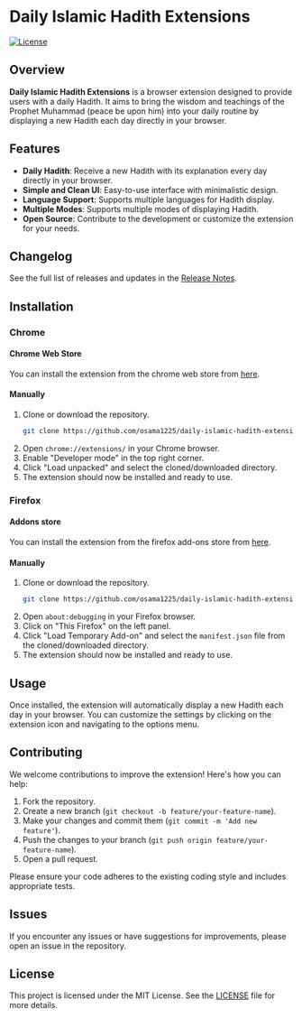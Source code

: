 # Daily Islamic Hadith Extensions

[![License](https://img.shields.io/badge/license-MIT-green.svg)](LICENSE)

## Overview

**Daily Islamic Hadith Extensions** is a browser extension designed to provide users with a daily Hadith. It aims to bring the wisdom and teachings of the Prophet Muhammad (peace be upon him) into your daily routine by displaying a new Hadith each day directly in your browser.

## Features

- **Daily Hadith**: Receive a new Hadith with its explanation every day directly in your browser.
- **Simple and Clean UI**: Easy-to-use interface with minimalistic design.
- **Language Support**: Supports multiple languages for Hadith display.
- **Multiple Modes**: Supports multiple modes of displaying Hadith.
- **Open Source**: Contribute to the development or customize the extension for your needs.

## Changelog

See the full list of releases and updates in the [Release Notes](./RELEASES.md).

## Installation

### Chrome

#### Chrome Web Store

You can install the extension from the chrome web store from [here](https://chromewebstore.google.com/detail/daily-islamic-hadith/jgofbnjkimhpkjeimcedipdeecegdkpp).

#### Manually

1. Clone or download the repository.
   ```bash
   git clone https://github.com/osama1225/daily-islamic-hadith-extensions.git
   ```
2. Open `chrome://extensions/` in your Chrome browser.
3. Enable "Developer mode" in the top right corner.
4. Click "Load unpacked" and select the cloned/downloaded directory.
5. The extension should now be installed and ready to use.

### Firefox

#### Addons store

You can install the extension from the firefox add-ons store from [here](https://addons.mozilla.org/en-US/firefox/addon/daily-islamic-hadith/).

#### Manually

1. Clone or download the repository.
   ```bash
   git clone https://github.com/osama1225/daily-islamic-hadith-extensions.git
   ```
2. Open `about:debugging` in your Firefox browser.
3. Click on "This Firefox" on the left panel.
4. Click "Load Temporary Add-on" and select the `manifest.json` file from the cloned/downloaded directory.
5. The extension should now be installed and ready to use.

## Usage

Once installed, the extension will automatically display a new Hadith each day in your browser. You can customize the settings by clicking on the extension icon and navigating to the options menu.

## Contributing

We welcome contributions to improve the extension! Here's how you can help:

1. Fork the repository.
2. Create a new branch (`git checkout -b feature/your-feature-name`).
3. Make your changes and commit them (`git commit -m 'Add new feature'`).
4. Push the changes to your branch (`git push origin feature/your-feature-name`).
5. Open a pull request.

Please ensure your code adheres to the existing coding style and includes appropriate tests.

## Issues

If you encounter any issues or have suggestions for improvements, please open an issue in the repository.

## License

This project is licensed under the MIT License. See the [LICENSE](LICENSE) file for more details.

